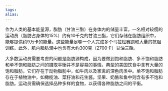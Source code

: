 ```yaml
---
tags: 
alias:
---
```


作为人类的基本能量源，脂肪（甘油三酯）在身体内的储量丰富。一名相对较瘦的运动员（脂肪占身体的15%）约有10千克的甘油三酯，它们存储在脂肪组织中，能够提供约9万卡的能量。这些能量足够一个人完成多个马拉松赛跑和大量的抗阻训练。此外，肌内脂肪滴中也含有大约300克（2700卡）甘油三酯。

大多数运动员需要考虑的问题是脂肪源构成，因为要做到饱和脂肪、多不饱和脂肪和单不饱和脂肪之间的摄取平衡并不是容易的事情。典型的美国饮食中含有大量的饱和脂肪，它们存在于动物脂肪中，如牛肉以及家禽的深色肉类中。单不饱和脂肪存在于植物油中，如橄榄油、菜籽油和花生酱。坚果、奶酪和鱼中则含有多不饱和脂肪。运动员需确保选择品种多样的食物，以获得各种脂肪之间的平衡。

